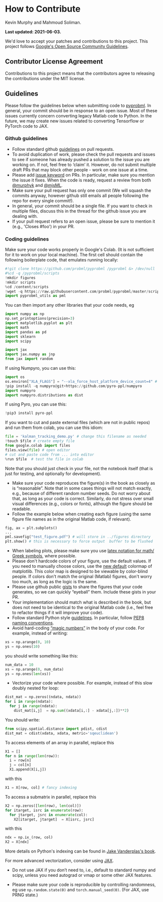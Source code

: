 # How to Contribute
Kevin Murphy and Mahmoud Soliman. 

**Last updated: 2021-06-03.**


We'd love to accept your patches and contributions to this project.
This project follows [Google's Open Source Community
Guidelines](https://opensource.google.com/conduct/).

## Contributor License Agreement

Contributions to this project means that the contributors agree to releasing the contributions under the MIT license.

## Guidelines

Please follow the guidelines below when submitting code to [pyprobml](https://github.com/probml/pyprobml). In general, your commit should be in response to an open issue. Most of these issues currently concern converting legacy Matlab code to Python. In the future, we may create new issues related to converting Tensorflow or PyTorch code to JAX. 

### Github guidelines

- Follow standard github [guidelines](https://docs.github.com/en/github/collaborating-with-issues-and-pull-requests/overview) on pull requests.
- To avoid duplication of work, please check the pull requests and issues to see if someone has already pushed a solution to the issue you are working on. If not, feel free to ‘claim’ it. However, do not submit multiple draft PRs that may block other people - work on one issue at a time.
- Please add [issue keyword](https://docs.github.com/en/github/managing-your-work-on-github/linking-a-pull-request-to-an-issue#linking-a-pull-request-to-an-issue-using-a-keyword) on PRs. In particular, make sure you mention the issue it fixes. When the code is ready, request a review from both [@murphyk](https://github.com/murphyk) and [@mjsML](https://github.com/mjsML).
- Make sure your pull request has only one commit (We will squash the commits anyway, however github still emails all people following the repo for every single commit!).
- In general, your commit should be a single file. If you want to check in multiple files, discuss this in the thread for the github issue you are dealing with.
- If your pull request refers to an open issue, please be sure to mention it (e.g., 'Closes #foo') in your PR.
 
### Coding guidelines
Make sure your code works properly in Google's Colab. (It is not sufficient for it to work on your local machine). 
The first cell should contain the following boilerplate code, that emulates running locally:
```python
#!git clone https://github.com/probml/pyprobml /pyprobml &> /dev/null
#%cd -q /pyprobml/scripts
!mkdir figures
!mkdir scripts
%cd /content/scripts
!wget -q https://raw.githubusercontent.com/probml/pyprobml/master/scripts/pyprobml_utils.py
import pyprobml_utils as pml
```
You can then import any other libraries that your code needs, eg
```python
import numpy as np
np.set_printoptions(precision=3)
import matplotlib.pyplot as plt
import math
import pandas as pd
import sklearn 
import scipy

import jax
import jax.numpy as jnp
from jax import random
```
If using Numpyro, you can use this:
```python
import os
os.environ["XLA_FLAGS"] = "--xla_force_host_platform_device_count=4" # use 2 for regular colab, 4 for high memory (colab pro)
!pip install -q numpyro@git+https://github.com/pyro-ppl/numpyro
import numpyro
import numpyro.distributions as dist
```
If using Pyro, you can use this:
```python
!pip3 install pyro-ppl
```
If you want to cut and paste external files (which are not in public repos)
and run them from colab, you can use this idiom:
```python
file = 'kalman_tracking_demo.py' # change this filename as needed
!touch $file # create empty file
from google.colab import files
files.view(file) # open editor
# cut and paste code from ... into editor
%run $file  # test the file in colab
```
Note that you should just check in your file, not the notebook itself (that is just for testing, and optionally for development).
- Make sure your code reproduces the figure(s) in the book as closely as is “reasonable”. Note that in some cases things will not match exactly, e.g., because of different random number seeds. Do not worry about that, as long as your code is correct. Similarly, do not stress over small visual differences (e.g., colors or fonts), although the figure should be readable. 
- Follow the example below when  creating each figure (using the same figure file names as in the original Matlab code, if relevant).  

```python
fig, ax = plt.subplots()
...
pml.savefig("test_figure.pdf") # will store in ../figures directory
plt.show() # this is necessary to force output  buffer to be flushed
```
- When labeling plots, please make sure you use [latex notation for math/ Greek symbols](https://matplotlib.org/stable/tutorials/text/mathtext.html), where possible.
- Please don't hardcode colors of your figure, use the default values. If you need to manually choose colors, use the [new default](https://matplotlib.org/stable/users/dflt_style_changes.html#colormap) colormap of matplotlib. This color map is designed to be viewable by color-blind people. If colors don't match the original (Matlab) figures, don't worry too much, as long as the logic is the same.
- Please use github public [gists](https://gist.github.com/) to share the figures that your code generates, so we can quickly “eyeball” them. Include these gists in your PR.
- Your implementation should match what is described in the book, but does not need to be identical to the original Matlab code (i.e., feel free to refactor things if it will improve your code).
- Follow standard Python style [guidelines](https://google.github.io/styleguide/pyguide.html#s3-python-style-rules). In particular, follow [PEP8 naming conventions](https://www.python.org/dev/peps/pep-0008/#function-and-variable-names).
- Avoid hard-coding [“magic numbers”](https://stackoverflow.com/questions/47882/what-is-a-magic-number-and-why-is-it-bad) in the body of your code. 
For example, instead of writing:

```python
xs = np.arange(0, 10)
ys = np.ones(10)
```
you should write something like this:
```python 
num_data = 10
xs = np.arange(0, num_data)
ys = np.ones(len(xs))
```
- Vectorize your code where possible. For example, instead of this slow doubly nested for loop:

```python
dist_mat = np.zeros((ndata, ndata))
for i in range(ndata):
  for j in range(ndata):
    dist_mat[i,j]  = np.sum((xdata[i,:] - xdata[j,:])**2)
``` 
You should write:


```python 
from scipy.spatial.distance import pdist, cdist
dist_mat = cdist(xdata, xdata, metric='sqeuclidean')
```

To access elements of an array in parallel, replace this
```python
X1 = []
for n in range(len(row)):
  i = row[n]
  j = col[n]
  X1.append(X[i,j])
```
with this
```python
X1 = X[row, col] # fancy indexing
```

To access a submatrix in parallel, replace this
```python
X2 = np.zeros([len(row), len(col)])
for itarget, isrc in enumerate(row):
  for jtarget, jsrc in enumerate(col):
    X2[itarget, jtarget]  = X[isrc, jsrc]
```
with this
```python
ndx = np.ix_(row, col)
X2 = X[ndx]
```

More details on Python's indexing can be found in [Jake Vanderplas's book](https://jakevdp.github.io/PythonDataScienceHandbook/02.07-fancy-indexing.html).


For more advanced vectorization, consider using [JAX](https://colab.research.google.com/github/probml/pyprobml/blob/master/book1/supplements/jax_intro.ipynb).
 
- Do not use JAX if you don’t need to, i.e., default to standard numpy and scipy, unless you need autograd or vmap or some other JAX features.
 
- Please make sure your code is reproducible by controlling randomness, eg use `np.random.state(0)` and `torch.manual_seed(0)`. (For JAX, use PRNG state.)
 

